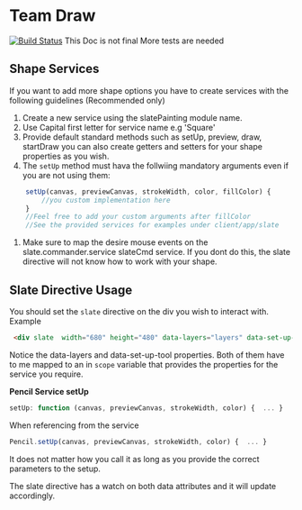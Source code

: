 # Team Draw
[![Build Status](https://travis-ci.org/lxibarra/team-draw.svg?branch=angularMaterial)](https://travis-ci.org/lxibarra/team-draw)
This Doc is not final
More tests are needed

## Shape Services
If you want to add more shape options you have to create services with the following guidelines (Recommended only)
1. Create a new service using the slatePainting module name.
1. Use Capital first letter for service name e.g 'Square'
1. Provide default standard methods such as setUp, preview, draw, startDraw
 you can also create getters and setters for your shape properties as you wish.
1. The ``` setUp ``` method must hava the follwiing mandatory arguments even if you are not using them: 
``` javascript 
    setUp(canvas, previewCanvas, strokeWidth, color, fillColor) {
        //you custom implementation here
    }
    //Feel free to add your custom arguments after fillColor
    //See the provided services for examples under client/app/slate
```
1. Make sure to map the desire mouse events on the slate.commander.service slateCmd service.
If you dont do this, the slate directive will not know how to work with your shape.

## Slate Directive Usage
You should set the ``` slate ``` directive on the div you wish to interact with.                    
Example
``` html
 <div slate  width="680" height="480" data-layers="layers" data-set-up-tool="setUpTool"></div>
```
Notice the data-layers and data-set-up-tool properties. Both of them have to me mapped to an in ``` scope ``` variable that provides the properties for the service you require.

**Pencil Service setUp**
``` javascript
setUp: function (canvas, previewCanvas, strokeWidth, color) {  ... }
```
When referencing from the service
``` javascript
Pencil.setUp(canvas, previewCanvas, strokeWidth, color) {  ... }
```
It does not matter how you call it as long as you provide the correct parameters to the setup.

The slate directive has a watch on both data attributes and it will update accordingly.

